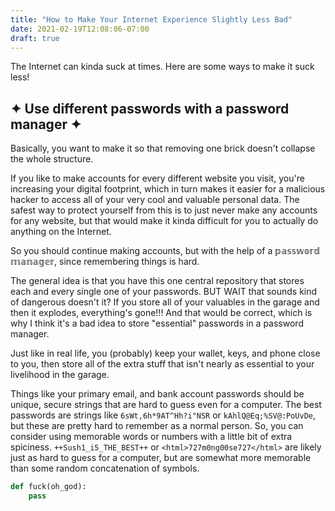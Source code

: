 ```yaml
---
title: "How to Make Your Internet Experience Slightly Less Bad"
date: 2021-02-19T12:08:06-07:00
draft: true
---
```


The Internet can kinda suck at times. Here are some ways to make it suck less!

## ✦ Use different passwords with a password manager ✦

Basically, you want to make it so that removing one brick doesn't collapse the whole structure.

If you like to make accounts for every different website you visit, you're increasing your digital footprint, which in turn makes it easier for a malicious hacker to access all of your very cool and valuable personal data. The safest way to protect yourself from this is to just never make any accounts for any website, but that would make it kinda difficult for you to actually do anything on the Internet.

So you should continue making accounts, but with the help of a 𝕡𝕒𝕤𝕤𝕨𝕠𝕣𝕕 𝕞𝕒𝕟𝕒𝕘𝕖𝕣, since remembering things is hard.

The general idea is that you have this one central repository that stores each and every single one of your passwords. BUT WAIT that sounds kind of dangerous doesn't it? If you store all of your valuables in the garage and then it explodes, everything's gone!!! And that would be correct, which is why I think it's a bad idea to store "essential" passwords in a password manager.

Just like in real life, you (probably) keep your wallet, keys, and phone close to you, then store all of the extra stuff that isn't nearly as essential to your livelihood in the garage. 

Things like your primary email, and bank account passwords should be unique, secure strings that are hard to guess even for a computer. The best passwords are strings like `6sWt,6h*9AT^Hh?i"NSR` or `kAhlQ@Eq;%SV@:PoUvDe`, but these are pretty hard to remember as a normal person. So, you can consider using memorable words or numbers with a little bit of extra spiciness. `++Sush1_i5_THE_BEST++` or `<html>727m0ng00se727</html>` are likely just as hard to guess for a computer, but are somewhat more memorable than some random concatenation of symbols.

```python
def fuck(oh_god):
	pass
```